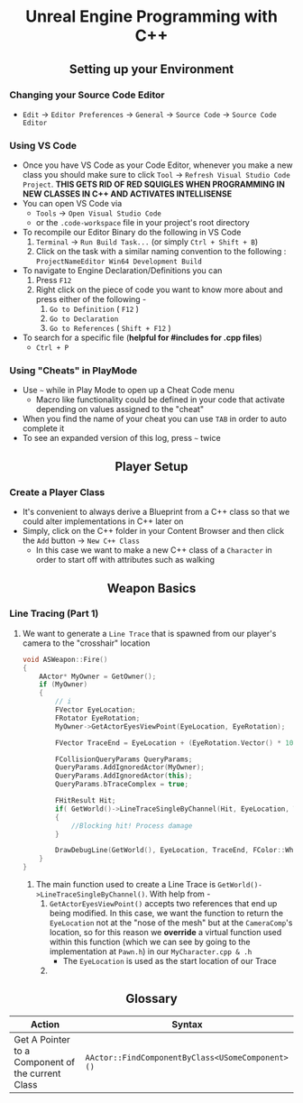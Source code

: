 <h1 align="center"> Unreal Engine Programming with C++ </h1>

<h2 align="center"> Setting up your Environment </h2>

### Changing your Source Code Editor
- `Edit` &rarr; `Editor Preferences` &rarr; `General` &rarr; `Source Code` &rarr; `Source Code Editor`

### Using VS Code
- Once you have VS Code as your Code Editor, whenever you make a new class you should make sure to click `Tool` &rarr; `Refresh Visual Studio Code Project`. **THIS GETS RID OF RED SQUIGLES WHEN PROGRAMMING IN NEW CLASSES IN C++ AND ACTIVATES INTELLISENSE**
- You can open VS Code via
    * `Tools` &rarr; `Open Visual Studio Code`
    * or the `.code-workspace` file in your project's root directory
- To recompile our Editor Binary do the following in VS Code
    1.  `Terminal` &rarr; `Run Build Task...` (or simply `Ctrl + Shift + B`)
    2. Click on the task with a similar naming convention to the following : `ProjectNameEditor Win64 Development Build`
- To navigate to Engine Declaration/Definitions you can
    1. Press `F12`
    2. Right click on the piece of code you want to know more about and press either of the following -
        1. `Go to Definition` ( `F12` )
        2. `Go to Declaration`
        3. `Go to References` ( `Shift + F12` )
- To search for a specific file (**helpful for #includes for .cpp files**)
    * `Ctrl + P`

### Using "Cheats" in PlayMode
- Use `~` while in Play Mode to open up a Cheat Code menu
    * Macro like functionality could be defined in your code that activate depending on values assigned to the "cheat"
- When you find the name of your cheat you can use `TAB` in order to auto complete it
- To see an expanded version of this log, press `~` twice

<h2 align="center"> Player Setup </h2>

### Create a Player Class
- It's convenient to always derive a Blueprint from a C++ class so that we could alter implementations in C++ later on
- Simply, click on the C++ folder in your Content Browser and then click the `Add` button &rarr; `New C++ Class`
    * In this case we want to make a new C++ class of a `Character` in order to start off with attributes such as walking

<h2 align="center"> Weapon Basics </h2>

### Line Tracing (Part 1)
1. We want to generate a `Line Trace` that is spawned from our player's camera to the "crosshair" location
    ```cpp
    void ASWeapon::Fire()
    {
        AActor* MyOwner = GetOwner();
        if (MyOwner)
        {
            // i
            FVector EyeLocation;
            FRotator EyeRotation;
            MyOwner->GetActorEyesViewPoint(EyeLocation, EyeRotation);

            FVector TraceEnd = EyeLocation + (EyeRotation.Vector() * 10000);

            FCollisionQueryParams QueryParams;
            QueryParams.AddIgnoredActor(MyOwner);
            QueryParams.AddIgnoredActor(this);
            QueryParams.bTraceComplex = true;

            FHitResult Hit;
            if( GetWorld()->LineTraceSingleByChannel(Hit, EyeLocation, TraceEnd, ECC_Visibility, QueryParams) )
            {
                //Blocking hit! Process damage
            }

            DrawDebugLine(GetWorld(), EyeLocation, TraceEnd, FColor::White, false, 1.0f, 0, 1.0f);
        }
    }
    ```
    1. The main function used to create a Line Trace is `GetWorld()->LineTraceSingleByChannel()`. With help from -
        1. `GetActorEyesViewPoint()` accepts two references that end up being modified. In this case, we want the function to return the `EyeLocation` not at the "nose of the mesh" but at the `CameraComp`'s location, so for this reason we **override** a virtual function used within this function (which we can see by going to the implementation at `Pawn.h`) in our `MyCharacter.cpp & .h`
            * The `EyeLocation` is used as the start location of our Trace
        2. 

<h2 align="center"> Glossary </h2>

| Action | Syntax |
| --- | --- |
| Get A Pointer to a Component of the current Class| `AActor::FindComponentByClass<USomeComponent>()`|